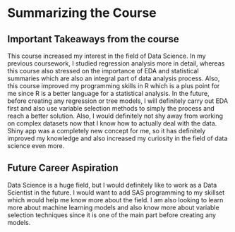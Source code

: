 # Summarizing the Course 
## Important Takeaways from the course 

This course increased my interest in the field of Data Science. In my previous coursework, I studied regression analysis more in detail, whereas this course
also stressed on the importance of EDA and statistical summaries which are also an integral part of data analysis process. Also, this course improved my programming
skills in R which is a plus point for me since R is a better language for a statistical analysis. In the future, before creating any regression or tree models,
I will definitely carry out EDA first and also use variable selection methods to simply the process and reach a better solution. Also, I would definitely not shy 
away from working on complex datasets now that I know how to actually deal with the data. Shiny app was a completely new concept for me, so it has definitely improved my 
knowledge and also increased my curiosity in the field of data science even more.
 
## Future Career Aspiration 

Data Science is a huge field, but I would definitely like to work as a Data Scientist in the future. I would want to add SAS programming to my skillset which would help me 
know more about the field. I am also looking to learn more about machine learning models and also know more about variable selection techniques since it is one of the main 
part before creating any models. 

